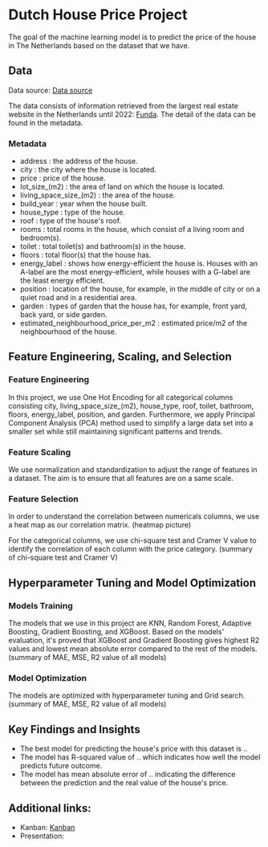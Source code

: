 # Dutch House Price Project

The goal of the machine learning model is to predict the price of the house in The Netherlands based on the dataset that we have. 

## Data
Data source: [Data source](https://www.kaggle.com/datasets/bryan2k19/dutch-house-prices-dataset) 

The data consists of information retrieved from the largest real estate website in the Netherlands until 2022: [Funda](https://www.funda.nl/en/). The detail of the data can be found in the metadata.

### Metadata
- address : the address of the house.
- city : the city where the house is located.
- price : price of the house.
- lot_size_(m2) : the area of land on which the house is located.
- living_space_size_(m2) : the area of the house. 
- build_year : year when the house built.
- house_type : type of the house.
- roof : type of the house's roof. 
- rooms : total rooms in the house, which consist of a living room and bedroom(s).
- toilet : total toilet(s) and bathroom(s) in the house.
- floors : total floor(s) that the house has.
- energy_label : shows how energy-efficient the house is. Houses with an A-label are the most energy-efficient, while houses with a G-label are the least energy efficient.
- position : location of the house, for example, in the middle of city or on a quiet road and in a residential area.
- garden : types of garden that the house has, for example, front yard, back yard, or side garden.
- estimated_neighbourhood_price_per_m2 : estimated price/m2 of the neighbourhood of the house. 

## Feature Engineering, Scaling, and Selection
### **Feature Engineering** 

In this project, we use One Hot Encoding for all categorical columns consisting city, living_space_size_(m2), house_type, roof, toilet, bathroom, floors, energy_label, position, and garden. Furthermore, we apply Principal Component Analysis (PCA) method used to simplify a large data set into a smaller set while still maintaining significant patterns and trends.

### **Feature Scaling** 
We use normalization and standardization to adjust the range of features in a dataset. The aim is to ensure that all features are on a same scale. 

### **Feature Selection** 
In order to understand the correlation between numericals columns, we use a heat map as our correlation matrix. 
(heatmap picture)

For the categorical columns, we use chi-square test and Cramer V value to identify the correlation of each column with the price category. 
(summary of chi-square test and Cramer V)

## Hyperparameter Tuning and Model Optimization
### **Models Training**

The models that we use in this project are KNN, Random Forest, Adaptive Boosting, Gradient Boosting, and XGBoost. Based on the models' evaluation, it's proved that XGBoost and Gradient Boosting gives highest R2 values and lowest mean absolute error compared to the rest of the models. 
(summary of MAE, MSE, R2 value of all models)

### **Model Optimization**

The models are optimized with hyperparameter tuning and Grid search.  
(summary of MAE, MSE, R2 value of all models)

## Key Findings and Insights
- The best model for predicting the house's price with this dataset is ..
- The model has R-squared value of .. which indicates how well the model predicts future outcome.
- The model has mean absolute error of .. indicating the difference between the prediction and the real value of the house's price.

## Additional links:
- Kanban: [Kanban](https://trello.com/b/VaFoOuYu/kanban-machine-learning)
- Presentation:
